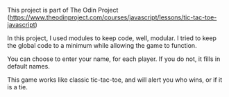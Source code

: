 This project is part of The Odin Project (https://www.theodinproject.com/courses/javascript/lessons/tic-tac-toe-javascript)

In this project, I used modules to keep code, well, modular. I tried to keep the global code to a minimum while allowing the game to function.

You can choose to enter your name, for each player. If you do not, it fills in default names.

This game works like classic tic-tac-toe, and will alert you who wins, or if it is a tie.